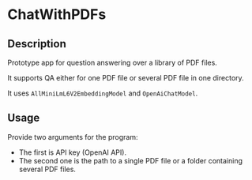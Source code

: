 # ChatWithPDFs

## Description
Prototype app for question answering over a library of PDF files.

It supports QA either for one PDF file or several PDF file in one directory.

It uses `AllMiniLmL6V2EmbeddingModel` and `OpenAiChatModel`.

## Usage
Provide two arguments for the program:
- The first is API key (OpenAI API).
- The second one is the path to a single PDF file or a folder containing several PDF files.